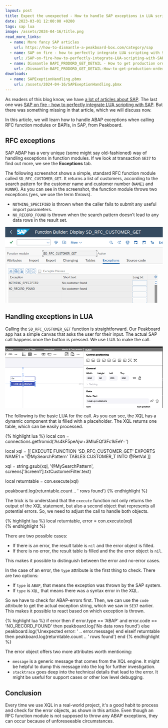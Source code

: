 ```yaml
---
layout: post
title: Expect the unexpected - How to handle SAP exceptions in LUA scripting
date: 2023-03-01 12:00:00 +0200
tags: sap lua
image: /assets/2024-04-16/title.png
read_more_links:
  - name: More fancy SAP articles
    url: https://how-to-dismantle-a-peakboard-box.com/category/sap
  - name: SAP on fire - how to perfectly integrate LUA scripting with SAP
    url: /SAP-on-fire-how-to-perfectly-integrate-LUA-scripting-with-SAP.html
  - name: Dismantle BAPI_PRODORD_GET_DETAIL - How to get production order details from SAP
    url: /Dismantle-BAPI_PRODORD_GET_DETAIL-How-to-get-production-order-details-from-SAP.html
downloads:
  - name: SAPExeptionHandling.pbmx
    url: /assets/2024-04-16/SAPExeptionHandling.pbmx
---
```

As readers of this blog know, we have [a lot of articles about SAP](https://how-to-dismantle-a-peakboard-box.com/category/sap). The last one was [SAP on fire - how to perfectly integrate LUA scripting with SAP](/SAP-on-fire-how-to-perfectly-integrate-LUA-scripting-with-SAP.html). But there was something missing in that article, which we will discuss now.

In this article, we will learn how to handle ABAP exceptions when calling RFC function modules or BAPIs, in SAP, from Peakboard.
 
## RFC exceptions

SAP ABAP has a very unique (some might say old-fashioned) way of handling exceptions in function modules. If we look at transaction `SE37` to find out more, we see the **Exceptions** tab.

The following screenshot shows a simple, standard RFC function module called `SD_RFC_CUSTOMER_GET`. It returns a list of customers, according to the search pattern for the customer name and customer number (`NAME1` and `KUNNR`). As you can see in the screenshot, the function module throws two exceptions (yes, we use the term *throws*). 

* `NOTHING_SPECIFIED` is thrown when the caller fails to submit any useful import parameters.
* `NO_RECORD_FOUND` is thrown when the search pattern doesn't lead to any data rows in the result set.

![image](/assets/2024-04-16/010.png)

## Handling exceptions in LUA

Calling the `SD_RFC_CUSTOMER_GET` function is straightforward. Our Peakboard app has a simple canvas that asks the user for their input. The actual SAP call happens once the button is pressed. We use LUA to make the call.

![image](/assets/2024-04-16/020.png)

The following is the basic LUA for the call. As you can see, the XQL has a dynamic component that is filled with a placeholder. The XQL returns one table, which can be easily processed.

{% highlight lua %}
local con = connections.getfromid('As4kF5peAjw+3MIuEQf3Fc1kEeY=')

local xql = [[
EXECUTE FUNCTION 'SD_RFC_CUSTOMER_GET'
  EXPORTS
    NAME1   = '@MySearchPattern'
   TABLES
      CUSTOMER_T INTO @RetVal
  ]]
  
xql = string.gsub(xql, '@MySearchPattern', screens['Screen1'].txtCustomerFilter.text)

local returntable = con.execute(xql)  

peakboard.log(returntable.count .. ' rows found')
{% endhighlight %}

The trick is to understand that the `execute` function not only returns the output of the XQL statement, but also a second object that represents all potential errors. So, we need to adjust the call to handle both objects. 

{% highlight lua %}
local returntable, error = con.execute(xql)  
{% endhighlight %}

There are two possible cases:

* If there is an error, the result table is `nil` and the error object is filled.
* If there is no error, the result table is filled and the the error object is `nil`.

This makes it possible to distinguish between the error and no-error cases.

In the case of an error, the `type` attribute is the first thing to check. There are two options:

* If `type` is `ABAP`, that means the exception was thrown by the SAP system.
* If `type` is `XQL`, that means there was a syntax error in the XQL.

So we have to check for ABAP-errors first. Then, we can use the `code` attribute to get the actual exception string, which we saw in `SE37` earlier. This makes it possible to react based on which exception is thrown.

{% highlight lua %}
if error then
 if error.type == 'ABAP' and error.code == 'NO_RECORD_FOUND' then
 	peakboard.log('No data rows found')
 else
    peakboard.log('Unexpected error: ' .. error.message)
 end
elseif returntable then
   peakboard.log(returntable.count .. ' rows found')
end
{% endhighlight %}

The error object offers two more attributes worth mentioning:

* `message` is a generic message that comes from the XQL engine. It might be helpful to dump this message into the log for further investigation.
* `stacktrace` goes deep into the technical details that lead to the error. It might be useful for support cases or other low level debugging.

## Conclusion

Every time we use XQL in a real-world project, it's a good habit to process and check for the error objects, as shown in this article. Even though an RFC function module is not supposed to throw any ABAP exceptions, they can occur because of unforeseeable circumstances.


